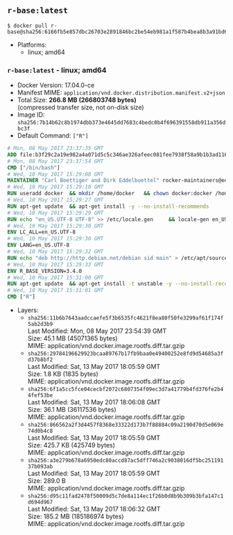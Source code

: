 ## `r-base:latest`

```console
$ docker pull r-base@sha256:6166fb5e857dbc26703e2891846bc2be54eb981a1f587b4bea8b3a91bd6d3d5c
```

-	Platforms:
	-	linux; amd64

### `r-base:latest` - linux; amd64

-	Docker Version: 17.04.0-ce
-	Manifest MIME: `application/vnd.docker.distribution.manifest.v2+json`
-	Total Size: **266.8 MB (266803748 bytes)**  
	(compressed transfer size, not on-disk size)
-	Image ID: `sha256:7b14b62c8b1974dbb373e4645dd7683c4bedc0b4f696391558db911a356dbc3f`
-	Default Command: `["R"]`

```dockerfile
# Mon, 08 May 2017 23:37:35 GMT
ADD file:b3f29c2a19e982a4a071d5c5c346ae326afeec081fee7938f58a9b1b3ad1169e in / 
# Mon, 08 May 2017 23:37:54 GMT
CMD ["/bin/bash"]
# Wed, 10 May 2017 15:29:08 GMT
MAINTAINER "Carl Boettiger and Dirk Eddelbuettel" rocker-maintainers@eddelbuettel.com
# Wed, 10 May 2017 15:29:10 GMT
RUN useradd docker 	&& mkdir /home/docker 	&& chown docker:docker /home/docker 	&& addgroup docker staff
# Wed, 10 May 2017 15:29:27 GMT
RUN apt-get update 	&& apt-get install -y --no-install-recommends 		ed 		less 		locales 		vim-tiny 		wget 		ca-certificates 		fonts-texgyre 	&& rm -rf /var/lib/apt/lists/*
# Wed, 10 May 2017 15:29:29 GMT
RUN echo "en_US.UTF-8 UTF-8" >> /etc/locale.gen 	&& locale-gen en_US.utf8 	&& /usr/sbin/update-locale LANG=en_US.UTF-8
# Wed, 10 May 2017 15:29:30 GMT
ENV LC_ALL=en_US.UTF-8
# Wed, 10 May 2017 15:29:30 GMT
ENV LANG=en_US.UTF-8
# Wed, 10 May 2017 15:29:32 GMT
RUN echo "deb http://http.debian.net/debian sid main" > /etc/apt/sources.list.d/debian-unstable.list 	&& echo 'APT::Default-Release "testing";' > /etc/apt/apt.conf.d/default
# Wed, 10 May 2017 15:29:33 GMT
ENV R_BASE_VERSION=3.4.0
# Wed, 10 May 2017 15:31:00 GMT
RUN apt-get update 	&& apt-get install -t unstable -y --no-install-recommends 		littler                 r-cran-littler 		r-base=${R_BASE_VERSION}* 		r-base-dev=${R_BASE_VERSION}* 		r-recommended=${R_BASE_VERSION}*         && echo 'options(repos = c(CRAN = "https://cran.rstudio.com/"), download.file.method = "libcurl")' >> /etc/R/Rprofile.site         && echo 'source("/etc/R/Rprofile.site")' >> /etc/littler.r 	&& ln -s /usr/share/doc/littler/examples/install.r /usr/local/bin/install.r 	&& ln -s /usr/share/doc/littler/examples/install2.r /usr/local/bin/install2.r 	&& ln -s /usr/share/doc/littler/examples/installGithub.r /usr/local/bin/installGithub.r 	&& ln -s /usr/share/doc/littler/examples/testInstalled.r /usr/local/bin/testInstalled.r 	&& install.r docopt 	&& rm -rf /tmp/downloaded_packages/ /tmp/*.rds 	&& rm -rf /var/lib/apt/lists/*
# Wed, 10 May 2017 15:31:01 GMT
CMD ["R"]
```

-	Layers:
	-	`sha256:11b6b7643aadccaefe5f3b6535fc4621f8ea80f50fe3299af61f174f5ab2d3b9`  
		Last Modified: Mon, 08 May 2017 23:54:39 GMT  
		Size: 45.1 MB (45071365 bytes)  
		MIME: application/vnd.docker.image.rootfs.diff.tar.gzip
	-	`sha256:29784196629923bcaa89767b17fb9baa0e49400252e8fd9d54685a3fd37b8bf2`  
		Last Modified: Sat, 13 May 2017 18:05:59 GMT  
		Size: 1.8 KB (1835 bytes)  
		MIME: application/vnd.docker.image.rootfs.diff.tar.gzip
	-	`sha256:6f1a5cc5fce04cecbf2072c6807354f09ec3d7a41779b4fd376fe2b44fef53be`  
		Last Modified: Sat, 13 May 2017 18:06:08 GMT  
		Size: 36.1 MB (36117536 bytes)  
		MIME: application/vnd.docker.image.rootfs.diff.tar.gzip
	-	`sha256:866562a2f3d4457f8368e33322d173b7f88884c09a2190d70d5e069e74d0b4c8`  
		Last Modified: Sat, 13 May 2017 18:05:59 GMT  
		Size: 425.7 KB (425749 bytes)  
		MIME: application/vnd.docker.image.rootfs.diff.tar.gzip
	-	`sha256:a3e279b678a6950edc80accd87ac5dff746a2c9038016df5bc25119137b093ab`  
		Last Modified: Sat, 13 May 2017 18:05:59 GMT  
		Size: 289.0 B  
		MIME: application/vnd.docker.image.rootfs.diff.tar.gzip
	-	`sha256:d95c11fad2478f50009d5c7de8a114ec1f26b0d8b9b309b3bfa147c1d694d967`  
		Last Modified: Sat, 13 May 2017 18:06:32 GMT  
		Size: 185.2 MB (185186974 bytes)  
		MIME: application/vnd.docker.image.rootfs.diff.tar.gzip
